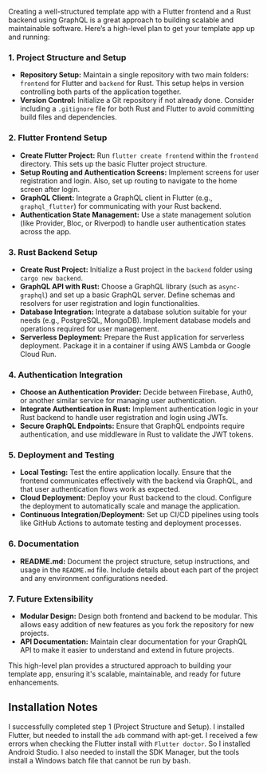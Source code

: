 Creating a well-structured template app with a Flutter frontend and a Rust backend using GraphQL is a great approach to building scalable and maintainable software. Here’s a high-level plan to get your template app up and running:

### 1. **Project Structure and Setup**
- **Repository Setup:** Maintain a single repository with two main folders: `frontend` for Flutter and `backend` for Rust. This setup helps in version controlling both parts of the application together.
- **Version Control:** Initialize a Git repository if not already done. Consider including a `.gitignore` file for both Rust and Flutter to avoid committing build files and dependencies.

### 2. **Flutter Frontend Setup**
- **Create Flutter Project:** Run `flutter create frontend` within the `frontend` directory. This sets up the basic Flutter project structure.
- **Setup Routing and Authentication Screens:** Implement screens for user registration and login. Also, set up routing to navigate to the home screen after login.
- **GraphQL Client:** Integrate a GraphQL client in Flutter (e.g., `graphql_flutter`) for communicating with your Rust backend.
- **Authentication State Management:** Use a state management solution (like Provider, Bloc, or Riverpod) to handle user authentication states across the app.

### 3. **Rust Backend Setup**
- **Create Rust Project:** Initialize a Rust project in the `backend` folder using `cargo new backend`.
- **GraphQL API with Rust:** Choose a GraphQL library (such as `async-graphql`) and set up a basic GraphQL server. Define schemas and resolvers for user registration and login functionalities.
- **Database Integration:** Integrate a database solution suitable for your needs (e.g., PostgreSQL, MongoDB). Implement database models and operations required for user management.
- **Serverless Deployment:** Prepare the Rust application for serverless deployment. Package it in a container if using AWS Lambda or Google Cloud Run.

### 4. **Authentication Integration**
- **Choose an Authentication Provider:** Decide between Firebase, Auth0, or another similar service for managing user authentication.
- **Integrate Authentication in Rust:** Implement authentication logic in your Rust backend to handle user registration and login using JWTs.
- **Secure GraphQL Endpoints:** Ensure that GraphQL endpoints require authentication, and use middleware in Rust to validate the JWT tokens.

### 5. **Deployment and Testing**
- **Local Testing:** Test the entire application locally. Ensure that the frontend communicates effectively with the backend via GraphQL, and that user authentication flows work as expected.
- **Cloud Deployment:** Deploy your Rust backend to the cloud. Configure the deployment to automatically scale and manage the application.
- **Continuous Integration/Deployment:** Set up CI/CD pipelines using tools like GitHub Actions to automate testing and deployment processes.

### 6. **Documentation**
- **README.md:** Document the project structure, setup instructions, and usage in the `README.md` file. Include details about each part of the project and any environment configurations needed.

### 7. **Future Extensibility**
- **Modular Design:** Design both frontend and backend to be modular. This allows easy addition of new features as you fork the repository for new projects.
- **API Documentation:** Maintain clear documentation for your GraphQL API to make it easier to understand and extend in future projects.

This high-level plan provides a structured approach to building your template app, ensuring it's scalable, maintainable, and ready for future enhancements.

## Installation Notes

I successfully completed step 1 (Project Structure and Setup). I installed Flutter, but needed to install the `adb` command with apt-get. I received a few errors when checking the Flutter install with `Flutter doctor`. So I installed Android Studio. I also needed to install the SDK Manager, but the tools install a Windows batch file that cannot be run by bash.

